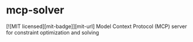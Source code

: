 # mcp-solver
[![MIT licensed][mit-badge]][mit-url]
Model Context Protocol (MCP) server for constraint optimization and solving
